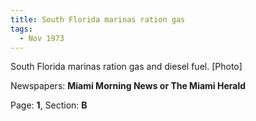 ```yaml
---  
title: South Florida marinas ration gas  
tags:  
  - Nov 1973  
---  
```

  
South Florida marinas ration gas and diesel fuel. [Photo]  
  
Newspapers: **Miami Morning News or The Miami Herald**  
  
Page: **1**, Section: **B** 
